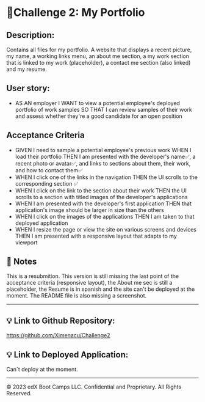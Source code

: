 # 📖Challenge 2: My Portfolio
## Description:
Contains all files for my portfolio. A website that displays a recent picture, my name, a working links menu, an about me section, a my work section that is linked to my work (placeholder), a contact me section (also linked) and my resume.  

## User story:

* AS AN employer
I WANT to view a potential employee's deployed portfolio of work samples
SO THAT I can review samples of their work and assess whether they're a good candidate for an open position

## Acceptance Criteria

* GIVEN I need to sample a potential employee's previous work
WHEN I load their portfolio
THEN I am presented with the developer's name✅, a recent photo or avatar✅, and links to sections about them, their work, and how to contact them✅
* WHEN I click one of the links in the navigation
THEN the UI scrolls to the corresponding section ✅
* WHEN I click on the link to the section about their work
THEN the UI scrolls to a section with titled images of the developer's applications
* WHEN I am presented with the developer's first application
THEN that application's image should be larger in size than the others
* WHEN I click on the images of the applications
THEN I am taken to that deployed application
* WHEN I resize the page or view the site on various screens and devices
THEN I am presented with a responsive layout that adapts to my viewport

## 📝 Notes

This is a resubmition. This version is still missing the last point of the acceptance criteria (responsive layout), the About me sec is still a placeholder, the Resume is in spanish and the site can't be deployed at the moment. 
The README file is also missing a screenshot. 

---

## 💡 Link to Github Repository:

https://github.com/Ximenacu/Challenge2

## 💡 Link to Deployed Application:

Can´t deploy at the moment.

---
© 2023 edX Boot Camps LLC. Confidential and Proprietary. All Rights Reserved.
